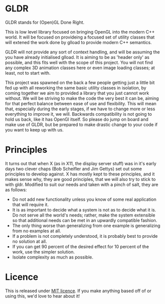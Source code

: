 GLDR
====

GLDR stands for (Open)GL Done Right.

This is low level library focused on bringing OpenGL into the modern C++ world. It will be focused on provideing a focused set of utility classes that will extened the work done by glload to provide modern C++ semantics.

GLDR will not provide any sort of context handling, and will be assuming the you have already initialised glload. It is aiming to be as 'header only' as possible, and this fits well with the scope of this project. You will not find any complex 3D animation classes here or even image loading classes; at least, not to start with.

This project was spawned on the back a few people getting just a little bit fed up with all reworking the same basic utility classes in isolation, by coming together we aim to provided a library that you just cannot work without. We will be striving to make the code the very best it can be, aiming for that perfect balance between ease of use and flexibility. This will mean that, especially during the early stages, if we have to change more or less everything to improve it, we will. Backwards compatibility is not going to hold us back, like it has OpenGl itself. So please do jump on board and make use of GLDR, but be prepared to make drastic change to your code if you want to keep up with us.

Principles
==========

It turns out that when X (as in X11, the display server stuff) was in it's early days two clever chaps (Bob Scheifler and Jim Gettys) set out some principles to develop against. X has mostly kept to these principles, and it makes sense why, they are good principles, that we will also try to stick to with gldr. Modified to suit our needs and taken with a pinch of salt, they are as follows: 

* Do not add new functionality unless you know of some real application that will require it.
* It is as important to decide what a system is not as to decide what it is. Do not serve all the world's needs; rather, make the system extensible so that additional needs can be met in an upwardly compatible fashion.
* The only thing worse than generalizing from one example is generalizing from no examples at all.
* If a problem is not completely understood, it is probably best to provide no solution at all.
* If you can get 90 percent of the desired effect for 10 percent of the work, use the simpler solution.
* Isolate complexity as much as possible.

Licence
=======

This is released under [MIT licence](http://opensource.org/licenses/MIT).
If you make anything based off of or using this, we'd love to hear about it!
